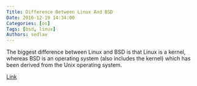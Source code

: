 ```yaml
---
Title: Difference Between Linux And BSD
Date: 2016-12-19 14:34:00
Categories: [os]
Tags: [bsd, linux]
Authors: sedlav
---
```


The biggest difference between Linux and BSD is that Linux is a kernel, whereas BSD is an operating system (also includes the kernel) which has been derived from the Unix operating system.

[Link](https://fossbytes.com/difference-linux-bsd-open-source/)
